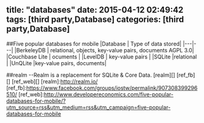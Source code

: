 title: "databases"
date: 2015-04-12 02:49:42
tags: [third party,Database]
categories: [third party,Database]
---

##Five popular databases for mobile
|Database	|	Type of data stored|
|---|---|
|BerkeleyDB		| relational, objects, key-value pairs, documents	AGPL 3.0|
|Couchbase Lite	| ocuments	|
|LevelDB			| key-value pairs	|
|SQLite			|relational	|
|UnQLite			|key-value pairs, documents|


##realm
--Realm is a replacement for SQLite & Core Data.
[realm][]
[ref_fb][]
[ref_web][]
[realm]:http://realm.io/
[ref_fb]:https://www.facebook.com/groups/iostw/permalink/907308399296510/
[ref_web]:http://www.developereconomics.com/five-popular-databases-for-mobile/?utm_source=rss&utm_medium=rss&utm_campaign=five-popular-databases-for-mobile
